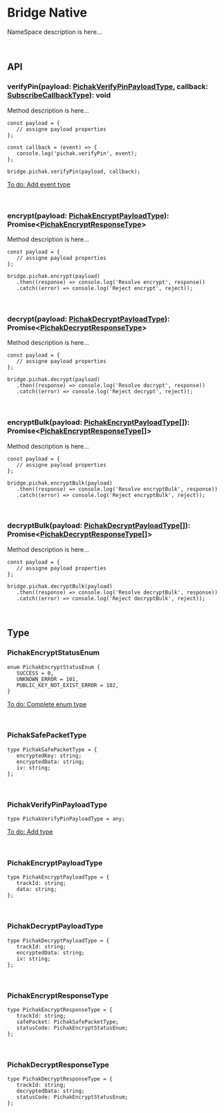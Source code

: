# Bridge Native
NameSpace description is here...

<br>

## API

### verifyPin(payload: [PichakVerifyPinPayloadType](#pichakverifypinpayloadtype), callback: [SubscribeCallbackType](./event#subscribecallbacktype)): void
Method description is here...
   ~~~
   const payload = {
      // assigne payload properties
   };
   
   const callback = (event) => {
      console.log('pichak.verifyPin', event);
   };
   
   bridge.pichak.verifyPin(payload, callback);
   ~~~
[To do: Add event type](./todo.md#sync-types-with-platforms)

<br>

### encrypt(payload: [PichakEncryptPayloadType](#pichakencryptpayloadtype)): Promise\<[PichakEncryptResponseType](#pichakencryptresponsetype)\>
Method description is here...
   ~~~
   const payload = {
      // assigne payload properties
   };
   
   bridge.pichak.encrypt(payload)
      .then((response) => console.log('Resolve encrypt', response))
      .catch((error) => console.log('Reject encrypt', reject));
   ~~~

<br>

### decrypt(payload: [PichakDecryptPayloadType](#pichakdecryptpayloadtype)): Promise\<[PichakDecryptResponseType](#pichakdecryptresponsetype)\>
Method description is here...
   ~~~
   const payload = {
      // assigne payload properties
   };
   
   bridge.pichak.decrypt(payload)
      .then((response) => console.log('Resolve decrypt', response))
      .catch((error) => console.log('Reject decrypt', reject));
   ~~~

<br>

### encryptBulk(payload: [PichakEncryptPayloadType](#pichakencryptpayloadtype)[]): Promise\<[PichakEncryptResponseType](#pichakencryptresponsetype)[]\>
Method description is here...
   ~~~
   const payload = {
      // assigne payload properties
   };
   
   bridge.pichak.encryptBulk(payload)
      .then((response) => console.log('Resolve encryptBulk', response))
      .catch((error) => console.log('Reject encryptBulk', reject));
   ~~~

<br>

### decryptBulk(payload: [PichakDecryptPayloadType](#pichakdecryptpayloadtype)[]): Promise\<[PichakDecryptResponseType](#pichakdecryptresponsetype)[]\>
Method description is here...
   ~~~
   const payload = {
      // assigne payload properties
   };
   
   bridge.pichak.decryptBulk(payload)
      .then((response) => console.log('Resolve decryptBulk', response))
      .catch((error) => console.log('Reject decryptBulk', reject));
   ~~~

<br>

## Type

### PichakEncryptStatusEnum
~~~
enum PichakEncryptStatusEnum {
   SUCCESS = 0,
   UNKNOWN_ERROR = 101,
   PUBLIC_KEY_NOT_EXIST_ERROR = 102,
}
~~~
[To do: Complete enum type](./todo.md#sync-types-with-platforms)

<br>

### PichakSafePacketType
~~~
type PichakSafePacketType = {
   encryptedKey: string;
   encryptedData: string;
   iv: string;
};
~~~

<br>

### PichakVerifyPinPayloadType
~~~
type PichakVerifyPinPayloadType = any;
~~~
[To do: Add type](./todo.md#sync-types-with-platforms)

<br>

### PichakEncryptPayloadType
~~~
type PichakEncryptPayloadType = {
   trackId: string;
   data: string;
};
~~~

<br>

### PichakDecryptPayloadType
~~~
type PichakDecryptPayloadType = {
   trackId: string;
   encryptedData: string;
   iv: string;
};
~~~

<br>

### PichakEncryptResponseType
~~~
type PichakEncryptResponseType = {
   trackId: string;
   safePacket: PichakSafePacketType;
   statusCode: PichakEncryptStatusEnum;
};
~~~

<br>

### PichakDecryptResponseType
~~~
type PichakDecryptResponseType = {
   trackId: string;
   decryptedData: string;
   statusCode: PichakEncryptStatusEnum;
};
~~~
